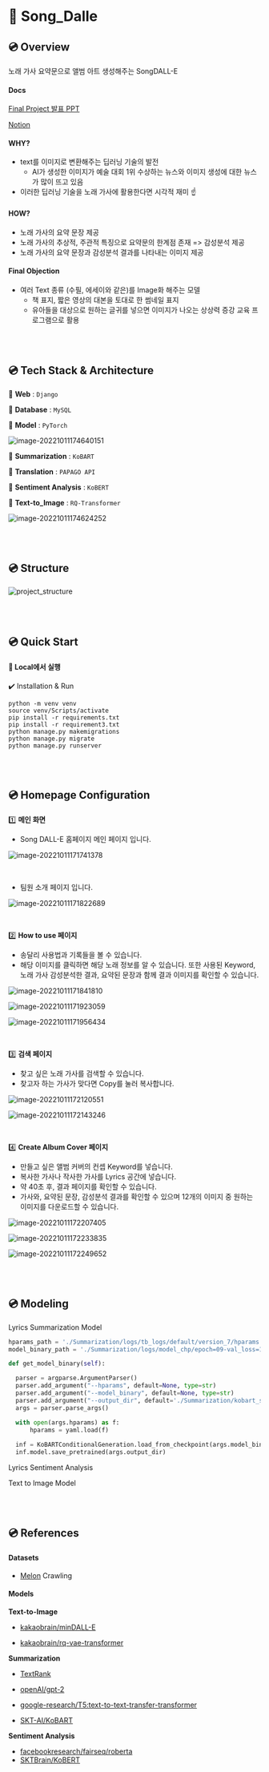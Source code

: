 # :minidisc: Song_Dalle



## :cd: Overview

노래 가사 요약문으로 앨범 아트 생성해주는 SongDALL-E



#### Docs

[Final Project 발표 PPT](https://github.com/juzero224/PROJECT3_SongDalle/blob/master/assets/%EB%82%98%EB%8A%94%EC%9E%90%EC%97%B0%EC%9D%B8%EC%9D%B4%EC%A1%B0.pdf)

[Notion](https://www.notion.so/Song-Dall-e-b35eac5ed25240f0a3f6a729a0f938e6)



#### WHY?

- text를 이미지로 변환해주는 딥러닝 기술의 발전
  - AI가 생성한 이미지가 예술 대회 1위 수상하는 뉴스와 이미지 생성에 대한 뉴스가 많이 뜨고 있음
- 이러한 딥러닝 기술을 노래 가사에 활용한다면 시각적 재미 :point_up: 



#### HOW?

- 노래 가사의 요약 문장 제공
- 노래 가사의 추상적, 주관적 특징으로 요약문의 한계점 존재 => 감성분석 제공
- 노래 가사의 요약 문장과 감성분석 결과를 나타내는 이미지 제공



#### Final Objection

- 여러 Text 종류 (수필, 에세이와 같은)를 Image화 해주는 모델
  - 책 표지, 짧은 영상의 대본을 토대로 한 썸네일 표지
  - 유아들을 대상으로 원하는 글귀를 넣으면 이미지가 나오는 상상력 증강 교육 프로그램으로 활용

<br>

<br>

## :cd: Tech Stack & Architecture

:round_pushpin: **Web** : `Django`

:round_pushpin: **Database** : `MySQL`

:round_pushpin: **Model** : `PyTorch`

![image-20221011174640151](README-imgaes/image-20221011174640151.png)

:round_pushpin: **Summarization** : `KoBART`

:round_pushpin: **Translation** : `PAPAGO API`

:round_pushpin: **Sentiment Analysis** : `KoBERT`

:round_pushpin: **Text-to_Image** : `RQ-Transformer`



![image-20221011174624252](README-imgaes/image-20221011174624252.png)

<br>

<br>

## :cd: Structure

![project_structure](README-imgaes/project_structure.png)

<br>

<br>

## :cd: Quick Start

#### :pushpin: Local에서 실행

:heavy_check_mark: Installation & Run

```
python -m venv venv
source venv/Scripts/activate
pip install -r requirements.txt
pip install -r requirement3.txt
python manage.py makemigrations
python manage.py migrate
python manage.py runserver
```

<br>

<br>

## :cd: Homepage Configuration

:one:  **메인 화면**

- Song DALL-E 홈페이지 메인 페이지 입니다.

![image-20221011171741378](README-imgaes/image-20221011171741378.png)

<br>

- 팀원 소개 페이지 입니다.

![image-20221011171822689](README-imgaes/image-20221011171822689.png)

<br>

:two: **How to use 페이지**

- 송달리 사용법과 기록들을 볼 수 있습니다.
- 해당 이미지를 클릭하면 해당 노래 정보를 알 수 있습니다. 또한 사용된 Keyword, 노래 가사 감성분석한 결과, 요약된 문장과 함께 결과 이미지를 확인할 수 있습니다.

![image-20221011171841810](README-imgaes/image-20221011171841810.png)

![image-20221011171923059](README-imgaes/image-20221011171923059.png)

![image-20221011171956434](README-imgaes/image-20221011171956434.png)

<br>

:three: **검색 페이지**

- 찾고 싶은 노래 가사를 검색할 수 있습니다.
- 찾고자 하는 가사가 맞다면 Copy를 눌러 복사합니다.

![image-20221011172120551](README-imgaes/image-20221011172120551.png)



![image-20221011172143246](README-imgaes/image-20221011172143246.png)

<br>

:four: **Create Album Cover 페이지**

- 만들고 싶은 앨범 커버의 컨셉 Keyword를 넣습니다.
- 복사한 가사나 작사한 가사를 Lyrics 공간에 넣습니다.
- 약 40초 후, 결과 페이지를 확인할 수 있습니다.
- 가사와, 요약된 문장, 감성분석 결과를 확인할 수 있으며 12개의 이미지 중 원하는 이미지를 다운로드할 수 있습니다.

![image-20221011172207405](README-imgaes/image-20221011172207405.png)

![image-20221011172233835](README-imgaes/image-20221011172233835.png)



![image-20221011172249652](README-imgaes/image-20221011172249652.png)

<br>

<br>

## :cd: Modeling

Lyrics Summarization Model

```python
hparams_path = './Summarization/logs/tb_logs/default/version_7/hparams.yaml'
model_binary_path = './Summarization/logs/model_chp/epoch=09-val_loss=1.582.ckpt'

def get_model_binary(self):

  parser = argparse.ArgumentParser()
  parser.add_argument("--hparams", default=None, type=str)
  parser.add_argument("--model_binary", default=None, type=str)
  parser.add_argument("--output_dir", default='./Summarization/kobart_summary', type=str)
  args = parser.parse_args()

  with open(args.hparams) as f:
      hparams = yaml.load(f)
        
  inf = KoBARTConditionalGeneration.load_from_checkpoint(args.model_binary, hparams=hparams)
  inf.model.save_pretrained(args.output_dir)
```



Lyrics Sentiment Analysis



Text to Image Model

<br>

<br>

## :cd: References

#### Datasets

- [Melon](https://www.melon.com/) Crawling



#### Models

**Text-to-Image**

- [kakaobrain/minDALL-E](https://github.com/kakaobrain/minDALL-E.git)

- [kakaobrain/rq-vae-transformer](https://github.com/kakaobrain/rq-vae-transformer.git)

**Summarization**

- [TextRank](https://github.com/davidadamojr/TextRank.git)

- [openAI/gpt-2](https://github.com/openai/gpt-2.git)
- [google-research/T5:text-to-text-transfer-transformer](https://github.com/google-research/text-to-text-transfer-transformer.git)

- [SKT-AI/KoBART](https://github.com/SKT-AI/KoBART.git)

**Sentiment Analysis**

- [facebookresearch/fairseq/roberta](https://github.com/facebookresearch/fairseq.git)
- [SKTBrain/KoBERT](https://github.com/SKTBrain/KoBERT.git)